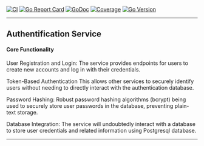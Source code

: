 [![CI](https://github.com/imhasandl/auth-service/actions/workflows/ci.yml/badge.svg)](https://github.com/imhasandl/auth-service/actions/workflows/ci.yml)
[![Go Report Card](https://goreportcard.com/badge/github.com/imhasandl/auth-service)](https://goreportcard.com/report/github.com/imhasandl/auth-service)
[![GoDoc](https://godoc.org/github.com/imhasandl/auth-service?status.svg)](https://godoc.org/github.com/imhasandl/auth-service)
[![Coverage](https://codecov.io/gh/imhasandl/auth-service/branch/main/graph/badge.svg)](https://codecov.io/gh/imhasandl/auth-service)
[![Go Version](https://img.shields.io/github/go-mod/go-version/imhasandl/auth-service)](https://golang.org/doc/devel/release.html)

---

## Authentification Service

#### Core Functionality

User Registration and Login: The service provides endpoints for users to create new accounts and log in with their credentials.

Token-Based Authentication This allows other services to securely identify users without needing to directly interact with the authentication database.

Password Hashing: Robust password hashing algorithms (bcrypt) being used to securely store user passwords in the database, preventing plain-text storage.

Database Integration: The service will undoubtedly interact with a database to store user credentials and related information using Postgresql database.

---

